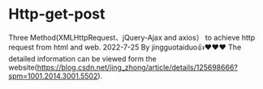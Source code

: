# Http-get-post
Three Method(XMLHttpRequest、jQuery-Ajax and axios） to achieve http request from html and web.
2022-7-25 By jingguotaiduo👍❤️❤️❤️
The detailed information can be viewed form the website(https://blog.csdn.net/jing_zhong/article/details/125698666?spm=1001.2014.3001.5502).
